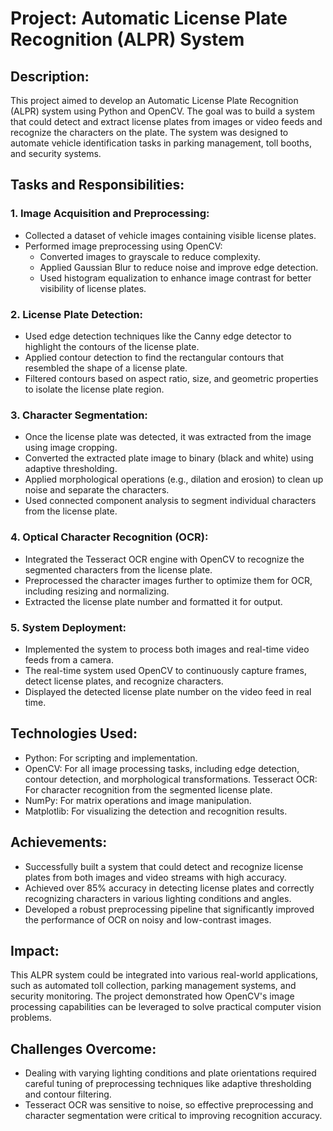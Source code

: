 # Project: Automatic License Plate Recognition (ALPR) System

## Description:
This project aimed to develop an Automatic License Plate Recognition (ALPR) system using Python and OpenCV. The goal was to build a system that could detect and extract license plates from images or video feeds and recognize the characters on the plate. The system was designed to automate vehicle identification tasks in parking management, toll booths, and security systems.

## Tasks and Responsibilities:
### 1. Image Acquisition and Preprocessing:

* Collected a dataset of vehicle images containing visible license plates.
* Performed image preprocessing using OpenCV:
  * Converted images to grayscale to reduce complexity.
  * Applied Gaussian Blur to reduce noise and improve edge detection.
  * Used histogram equalization to enhance image contrast for better visibility of license plates.
### 2. License Plate Detection:

* Used edge detection techniques like the Canny edge detector to highlight the contours of the license plate.
* Applied contour detection to find the rectangular contours that resembled the shape of a license plate.
* Filtered contours based on aspect ratio, size, and geometric properties to isolate the license plate region.
### 3. Character Segmentation:

* Once the license plate was detected, it was extracted from the image using image cropping.
* Converted the extracted plate image to binary (black and white) using adaptive thresholding.
* Applied morphological operations (e.g., dilation and erosion) to clean up noise and separate the characters.
* Used connected component analysis to segment individual characters from the license plate.
### 4. Optical Character Recognition (OCR):

* Integrated the Tesseract OCR engine with OpenCV to recognize the segmented characters from the license plate.
* Preprocessed the character images further to optimize them for OCR, including resizing and normalizing.
* Extracted the license plate number and formatted it for output.
### 5. System Deployment:

* Implemented the system to process both images and real-time video feeds from a camera.
* The real-time system used OpenCV to continuously capture frames, detect license plates, and recognize characters.
* Displayed the detected license plate number on the video feed in real time.
## Technologies Used:
* Python: For scripting and implementation.
* OpenCV: For all image processing tasks, including edge detection, contour detection, and morphological transformations.
Tesseract OCR: For character recognition from the segmented license plate.
* NumPy: For matrix operations and image manipulation.
* Matplotlib: For visualizing the detection and recognition results.
## Achievements:
* Successfully built a system that could detect and recognize license plates from both images and video streams with high accuracy.
* Achieved over 85% accuracy in detecting license plates and correctly recognizing characters in various lighting conditions and angles.
* Developed a robust preprocessing pipeline that significantly improved the performance of OCR on noisy and low-contrast images.
## Impact:
This ALPR system could be integrated into various real-world applications, such as automated toll collection, parking management systems, and security monitoring. The project demonstrated how OpenCV's image processing capabilities can be leveraged to solve practical computer vision problems.

## Challenges Overcome:
* Dealing with varying lighting conditions and plate orientations required careful tuning of preprocessing techniques like adaptive thresholding and contour filtering.
* Tesseract OCR was sensitive to noise, so effective preprocessing and character segmentation were critical to improving recognition accuracy.
